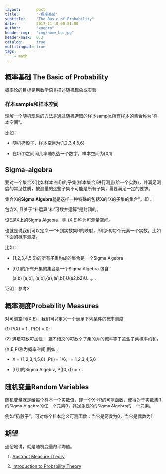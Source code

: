 ```yaml
---
layout:       post
title:        "-概率基础"
subtitle:     "The Basic of Probability"
date:         2017-11-10 00:51:00
author:       "xuepro"
header-img:   "img/home_bg.jpg"
header-mask:  0.3
catalog:      true
multilingual: true
tags:
    - math
---
```


## 概率基础 The Basic of Probability

概率论的目标是用数学语言描述随机现象或实验

### 样本sample和样本空间

理解一个随机现象的方法是通过随机选取的样本sample.所有样本的集合称为“样本空间”。

比如： 

* 随机扔骰子，样本空间为{1,2,3,4,5,6}

* 在0和1之间同几率随机选一个数字，样本空间为[0,1]

## Sigma-algebra

要对一个集合X(比如样本空间)的子集(样本集合)进行测量(给一个实数)，并满足测度的常见性质，被测量的这些子集不可能是所有子集，需要满足一定的要求。

集合X的**Sigma Algebra**就是这样一种特殊的包括X的“X的子集的集合”。即：

   包含X, 且关于“补运算”和“可数并运算”是封闭的。

设E是X上的Sigma Algebra，则 (X,E)称为可测量空间。

也就是说我们可以定义一个E到实数集R的映射，即给E的每个元素一个实数，比如下面的概率测度。

比如： 

* {1,2,3,4,5,6}的所有子集构成的集合是一个Sigma Algebra

* [0,1]的所有开集的集合是一个Sigma Algebra.包含：

   (a,b) [a,b], (a,b],{a},(a1,b1)U(a2,b2)U...,...

证明：参考2


## 概率测度Probability Measures

对可测空间(X,E)，我们可以定义一个满足下列条件的概率测度.

(1) P(X) = 1 , P(O)  = 0;

(2) 满足可数可加性： 互不相交的可数个子集的并的概率等于这些子集概率的和。
   
(X,E,P)称为概率空间.例如：

* X = {1,2,3,4,5,6} ,P(i) = 1/6; i = 1,2,3,4,5,6

* [0,1]的Sigma Algebra, P([0,x)) = x .

## 随机变量Random Variables

随机变量就是给每个样本一个实数值，即一个X->R的可测函数，使得对于实数集R的Sigma Algebra的任一个元素B，其逆象是X的Sigma Algebra的一个元素。

例如“扔骰子”，可对每个样本定义可测函数：当它是奇数为0，当它是偶数为1.

## 期望
  通俗地讲，就是随机变量的平均值。

1. [Abstract Measure Theory](http://people.math.gatech.edu/~heil/6337/spring11/section2.1.pdf)

2. [Introduction to Probability Theory](http://people.hss.caltech.edu/~mshum/stats/lect1.pdf)

